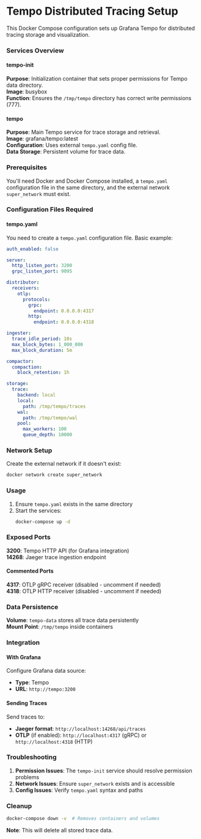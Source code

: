 # Tempo Distributed Tracing Setup

This Docker Compose configuration sets up Grafana Tempo for distributed tracing storage and visualization.

### Services Overview

#### tempo-init  
**Purpose**: Initialization container that sets proper permissions for Tempo data directory.  
**Image**: busybox  
**Function**: Ensures the `/tmp/tempo` directory has correct write permissions (777).

#### tempo  
**Purpose**: Main Tempo service for trace storage and retrieval.  
**Image**: grafana/tempo:latest  
**Configuration**: Uses external `tempo.yaml` config file.  
**Data Storage**: Persistent volume for trace data.

### Prerequisites

You'll need Docker and Docker Compose installed, a `tempo.yaml` configuration file in the same directory, and the external network `super_network` must exist.

### Configuration Files Required

#### tempo.yaml
You need to create a `tempo.yaml` configuration file. Basic example:

```yaml
auth_enabled: false

server:
  http_listen_port: 3200
  grpc_listen_port: 9095

distributor:
  receivers:
    otlp:
      protocols:
        grpc:
          endpoint: 0.0.0.0:4317
        http:
          endpoint: 0.0.0.0:4318

ingester:
  trace_idle_period: 10s
  max_block_bytes: 1_000_000
  max_block_duration: 5m

compactor:
  compaction:
    block_retention: 1h

storage:
  trace:
    backend: local
    local:
      path: /tmp/tempo/traces
    wal:
      path: /tmp/tempo/wal
    pool:
      max_workers: 100
      queue_depth: 10000
```

### Network Setup

Create the external network if it doesn't exist:
```bash
docker network create super_network
```

### Usage

1. Ensure `tempo.yaml` exists in the same directory
2. Start the services:
   ```bash
   docker-compose up -d
   ```

### Exposed Ports

**3200**: Tempo HTTP API (for Grafana integration)  
**14268**: Jaeger trace ingestion endpoint

#### Commented Ports
**4317**: OTLP gRPC receiver (disabled - uncomment if needed)  
**4318**: OTLP HTTP receiver (disabled - uncomment if needed)

### Data Persistence

**Volume**: `tempo-data` stores all trace data persistently  
**Mount Point**: `/tmp/tempo` inside containers

### Integration

#### With Grafana
Configure Grafana data source:
- **Type**: Tempo
- **URL**: `http://tempo:3200`

#### Sending Traces
Send traces to:
- **Jaeger format**: `http://localhost:14268/api/traces`
- **OTLP** (if enabled): `http://localhost:4317` (gRPC) or `http://localhost:4318` (HTTP)

### Troubleshooting

1. **Permission Issues**: The `tempo-init` service should resolve permission problems
2. **Network Issues**: Ensure `super_network` exists and is accessible
3. **Config Issues**: Verify `tempo.yaml` syntax and paths

### Cleanup

```bash
docker-compose down -v  # Removes containers and volumes
```

**Note**: This will delete all stored trace data.
